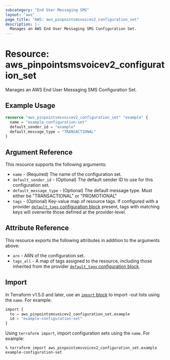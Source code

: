 ```yaml
---
subcategory: "End User Messaging SMS"
layout: "aws"
page_title: "AWS: aws_pinpointsmsvoicev2_configuration_set"
description: |-
  Manages an AWS End User Messaging SMS Configuration Set.
---
```


# Resource: aws_pinpointsmsvoicev2_configuration_set

Manages an AWS End User Messaging SMS Configuration Set.

## Example Usage

```terraform
resource "aws_pinpointsmsvoicev2_configuration_set" "example" {
  name = "example-configuration-set"
  default_sender_id = "example"
  default_message_type = "TRANSACTIONAL"
}
```

## Argument Reference

This resource supports the following arguments:

* `name` - (Required) The name of the configuration set.
* `default_sender_id` - (Optional) The default sender ID to use for this configuration set.
* `default_message_type` - (Optional) The default message type. Must either be "TRANSACTIONAL" or "PROMOTIONAL"
* `tags` - (Optional) Key-value map of resource tags. If configured with a provider [`default_tags` configuration block](https://registry.terraform.io/providers/hashicorp/aws/latest/docs#default_tags-configuration-block) present, tags with matching keys will overwrite those defined at the provider-level.

## Attribute Reference

This resource exports the following attributes in addition to the arguments above:

* `arn` - ARN of the configuration set.
* `tags_all` - A map of tags assigned to the resource, including those inherited from the provider [`default_tags` configuration block](https://registry.terraform.io/providers/hashicorp/aws/latest/docs#default_tags-configuration-block).

## Import

In Terraform v1.5.0 and later, use an [`import` block](https://developer.hashicorp.com/terraform/language/import) to import -out lists using the `name`. For example:

```terraform
import {
  to = aws_pinpointsmsvoicev2_configuration_set.example
  id = "example-configuration-set"
}
```

Using `terraform import`, import configuration sets using the `name`. For example:

```console
% terraform import aws_pinpointsmsvoicev2_configuration_set.example example-configuration-set
```
